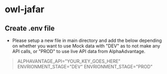 # owl-jafar

## Create .env file

- Please setup a new file in main directory and add the below depending on whether you want to use Mock data with "DEV" as to not make any API calls, or "PROD" to use live API data from AlphaAdvantage.

> ALPHAVANTAGE_API="YOUR_KEY_GOES_HERE"
> ENVRIONMENT_STAGE="DEV"
> ENVRIONMENT_STAGE="PROD"
